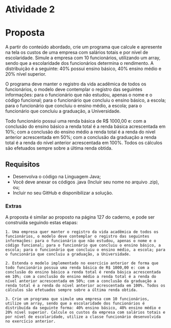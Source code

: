 # Atividade 2

# Proposta

A partir do conteúdo abordado, crie um programa que calcule e apresente na tela os custos de uma empresa com salários totais e por nível de escolaridade. Simule a empresa com 10 funcionários, utilizando um array, sendo que a escolaridade dos funcionários determina o rendimento. A distribuição é a seguinte: 40% possui ensino básico, 40% ensino médio e 20% nível superior. 

O programa deve manter o registro da vida acadêmica de todos os funcionários, o modelo deve contemplar o registro das seguintes informações: para o funcionário que não estudou, apenas o nome e o código funcional; para o funcionário que concluiu o ensino básico, a escola; para o funcionário que concluiu o ensino médio, a escola; para o funcionário que concluiu a graduação, a Universidade.

Todo funcionário possui uma renda básica de R$ 1000,00 e: com a conclusão do ensino básico a renda total é a renda básica acrescentada em 10%; com a conclusão do ensino médio a renda total é a renda do nível anterior acrescentada em 50%; com a conclusão da graduação a renda total é a renda do nível anterior acrescentada em 100%. Todos os cálculos são efetuados sempre sobre a última renda obtida. 

## Requisitos

- Desenvolva o código na Linguagem Java;
- Você deve anexar os códigos .java (Incluir seu nome no arquivo .zip), ou;
- Incluir no seu GitHub e disponibilizar a solução.

### Extras

A proposta é similar ao proposto na página 127 do caderno, e pode ser construída seguindo estas etapas:

```
1. Uma empresa quer manter o registro da vida acadêmica de todos os funcionários, o modelo deve contemplar o registro das seguintes informações: para o funcionário que não estudou, apenas o nome e o código funcional; para o funcionário que concluiu o ensino básico, a escola; para o funcionário que concluiu o ensino médio, a escola; para o funcionário que concluiu a graduação, a Universidade.

2. Estenda o modelo implementado no exercício anterior de forma que todo funcionário possua uma renda básica de R$ 1000,00 e: com a conclusão do ensino básico a renda total é renda básica acrescentada em 10%; com a conclusão do ensino médio a renda total é a renda do nível anterior acrescentada em 50%; com a conclusão da graduação a renda total é a renda do nível anterior acrescentada em 100%. Todos os cálculos são efetuados sempre sobre a última renda obtida.

3. Crie um programa que simule uma empresa com 10 funcionários, utilize um array, sendo que a escolaridade dos funcionários é distribuída da seguinte forma: 40% ensino básico, 40% ensino médio e 20% nível superior. Calcule os custos da empresa com salários totais e por nível de escolaridade, utilize a classe funcionário desenvolvida no exercício anterior.
```